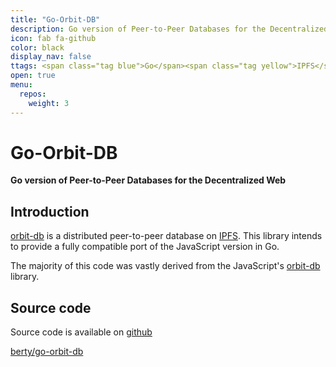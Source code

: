 ```yaml
---
title: "Go-Orbit-DB"
description: Go version of Peer-to-Peer Databases for the Decentralized Web
icon: fab fa-github
color: black
display_nav: false
ttags: <span class="tag blue">Go</span><span class="tag yellow">IPFS</span><span class="tag blue">Libp2p</span><span class="tag pink">CRDT</span>
open: true
menu:
  repos:
    weight: 3
---
```


# Go-Orbit-DB

**Go version of Peer-to-Peer Databases for the Decentralized Web**

## Introduction

[orbit-db](https://github.com/orbitdb/orbit-db) is a distributed peer-to-peer database on [IPFS](https://github.com/ipfs/ipfs). This library intends to provide a fully compatible port of the JavaScript version in Go.

The majority of this code was vastly derived from the JavaScript's [orbit-db](https://github.com/orbitdb/orbit-db) library.

## Source code
Source code is available on [github](https://github.com/berty/go-orbit-db)

<a class="btn btn-bty btn-grack" href="https://github.com/berty/go-orbit-db"><i class="fab fa-github"></i>berty/go-orbit-db</a>
